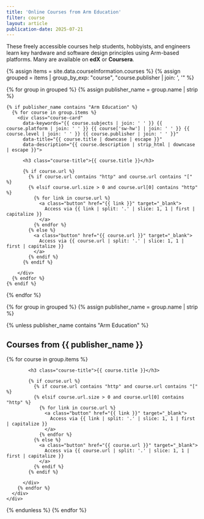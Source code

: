 ```yaml
---
title: 'Online Courses from Arm Education'
filter: course
layout: article
publication-date: 2025-07-21
---
```


<p>
  These freely accessible courses help students, hobbyists, and engineers learn key hardware and software design principles using Arm-based platforms. Many are available on <strong>edX</strong> or <strong>Coursera</strong>.
</p>


<!-- Grid Container -->
{% assign items = site.data.courseInformation.courses %}
{% assign grouped = items | group_by_exp: "course", "course.publisher | join: ', '" %}

<!-- Render Arm Education courses first (ungrouped) -->
<div class="course-grid" id="course-grid">
  {% for group in grouped %}
    {% assign publisher_name = group.name | strip %}

    {% if publisher_name contains "Arm Education" %}
      {% for course in group.items %}
        <div class="course-card"
          data-keywords="{{ course.subjects | join: ' ' }} {{ course.platform | join: ' ' }} {{ course['sw-hw'] | join: ' ' }} {{ course.level | join: ' ' }} {{ course.publisher | join: ' ' }}"
          data-title="{{ course.title | downcase | escape }}"
          data-description="{{ course.description | strip_html | downcase | escape }}">

          <h3 class="course-title">{{ course.title }}</h3>

          {% if course.url %}
            {% if course.url contains "http" and course.url contains "[" %}
            {% elsif course.url.size > 0 and course.url[0] contains "http" %}
              {% for link in course.url %}
                <a class="button" href="{{ link }}" target="_blank">
                  Access via {{ link | split: '.' | slice: 1, 1 | first | capitalize }}
                </a>
              {% endfor %}
            {% else %}
              <a class="button" href="{{ course.url }}" target="_blank">
                Access via {{ course.url | split: '.' | slice: 1, 1 | first | capitalize }}
              </a>
            {% endif %}
          {% endif %}

        </div>
      {% endfor %}
    {% endif %}
  {% endfor %}
</div>

<div class="course-grid" id="course-grid">
<!-- Render all other publishers with section titles -->
{% for group in grouped %}
  {% assign publisher_name = group.name | strip %}

  {% unless publisher_name contains "Arm Education" %}
    <div class="course-section">
      <h2 class="section-title">Courses from {{ publisher_name }}</h2>
      <div class="course-grid">
        {% for course in group.items %}
          <div class="course-card"
            data-keywords="{{ course.subjects | join: ' ' }} {{ course.platform | join: ' ' }} {{ course['sw-hw'] | join: ' ' }} {{ course.level | join: ' ' }} {{ course.publisher | join: ' ' }}"
            data-title="{{ course.title | downcase | escape }}"
            data-description="{{ course.description | strip_html | downcase | escape }}">

            <h3 class="course-title">{{ course.title }}</h3>

            {% if course.url %}
              {% if course.url contains "http" and course.url contains "[" %}
              {% elsif course.url.size > 0 and course.url[0] contains "http" %}
                {% for link in course.url %}
                  <a class="button" href="{{ link }}" target="_blank">
                    Access via {{ link | split: '.' | slice: 1, 1 | first | capitalize }}
                  </a>
                {% endfor %}
              {% else %}
                <a class="button" href="{{ course.url }}" target="_blank">
                  Access via {{ course.url | split: '.' | slice: 1, 1 | first | capitalize }}
                </a>
              {% endif %}
            {% endif %}

          </div>
        {% endfor %}
      </div>
    </div>
  {% endunless %}
{% endfor %}
</div>


<!-- No Results Message -->
<div id="no-results" style="display: none; text-align: center; margin-top: 2rem; color: #666;">
  <p><strong>No results found.</strong><br>Try adjusting your filters or search terms.</p>
</div>

